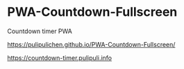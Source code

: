 # PWA-Countdown-Fullscreen
Countdown timer PWA

https://pulipulichen.github.io/PWA-Countdown-Fullscreen/

https://countdown-timer.pulipuli.info